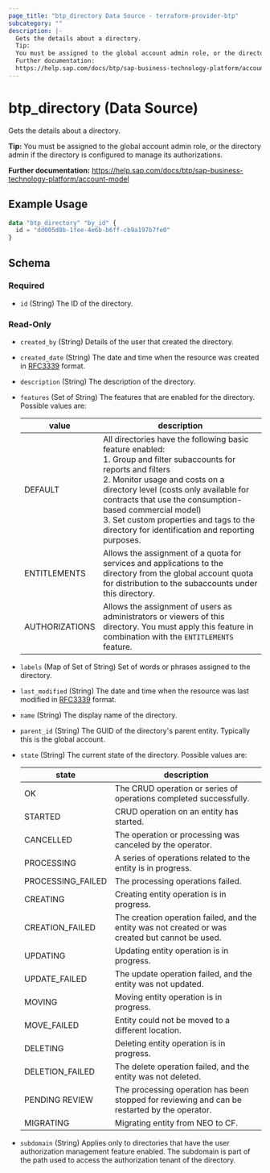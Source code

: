 ```yaml
---
page_title: "btp_directory Data Source - terraform-provider-btp"
subcategory: ""
description: |-
  Gets the details about a directory.
  Tip:
  You must be assigned to the global account admin role, or the directory admin if the directory is configured to manage its authorizations.
  Further documentation:
  https://help.sap.com/docs/btp/sap-business-technology-platform/account-model
---
```


# btp_directory (Data Source)

Gets the details about a directory.

__Tip:__
You must be assigned to the global account admin role, or the directory admin if the directory is configured to manage its authorizations.

__Further documentation:__
<https://help.sap.com/docs/btp/sap-business-technology-platform/account-model>

## Example Usage

```terraform
data "btp_directory" "by_id" {
  id = "dd005d8b-1fee-4e6b-b6ff-cb9a197b7fe0"
}
```

<!-- schema generated by tfplugindocs -->
## Schema

### Required

- `id` (String) The ID of the directory.

### Read-Only

- `created_by` (String) Details of the user that created the directory.
- `created_date` (String) The date and time when the resource was created in [RFC3339](https://www.ietf.org/rfc/rfc3339.txt) format.
- `description` (String) The description of the directory.
- `features` (Set of String) The features that are enabled for the directory. Possible values are: 

  | value | description |
  | ----- | ----------- |
  | DEFAULT | All directories have the following basic feature enabled: <br> 1. Group and filter subaccounts for reports and filters <br> 2. Monitor usage and costs on a directory level (costs only available for contracts that use the consumption-based commercial model)<br> 3. Set custom properties and tags to the directory for identification and reporting purposes. |
  | ENTITLEMENTS | Allows the assignment of a quota for services and applications to the directory from the global account quota for distribution to the subaccounts under this directory. |
  | AUTHORIZATIONS | Allows the assignment of users as administrators or viewers of this directory. You must apply this feature in combination with the `ENTITLEMENTS` feature. |
- `labels` (Map of Set of String) Set of words or phrases assigned to the directory.
- `last_modified` (String) The date and time when the resource was last modified in [RFC3339](https://www.ietf.org/rfc/rfc3339.txt) format.
- `name` (String) The display name of the directory.
- `parent_id` (String) The GUID of the directory's parent entity. Typically this is the global account.
- `state` (String) The current state of the directory. Possible values are: 

  | state | description |
  | ----- | ----------- |
  | OK | The CRUD operation or series of operations completed successfully. |
  | STARTED | CRUD operation on an entity has started. |
  | CANCELLED | The operation or processing was canceled by the operator. |
  | PROCESSING | A series of operations related to the entity is in progress. |
  | PROCESSING_FAILED | The processing operations failed. |
  | CREATING | Creating entity operation is in progress. |
  | CREATION_FAILED | The creation operation failed, and the entity was not created or was created but cannot be used. |
  | UPDATING | Updating entity operation is in progress. |
  | UPDATE_FAILED | The update operation failed, and the entity was not updated. |
  | MOVING | Moving entity operation is in progress. |
  | MOVE_FAILED | Entity could not be moved to a different location. |
  | DELETING | Deleting entity operation is in progress. |
  | DELETION_FAILED | The delete operation failed, and the entity was not deleted. |
  | PENDING REVIEW | The processing operation has been stopped for reviewing and can be restarted by the operator. |
  | MIGRATING | Migrating entity from NEO to CF. |
- `subdomain` (String) Applies only to directories that have the user authorization management feature enabled. The subdomain is part of the path used to access the authorization tenant of the directory.